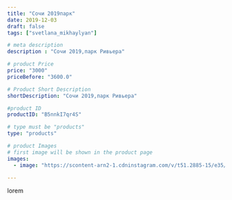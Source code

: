 ```yaml
---
title: "Сочи 2019парк"
date: 2019-12-03
draft: false
tags: ["svetlana_mikhaylyan"]

# meta description
description : "Сочи 2019,парк Ривьера"

# product Price
price: "3000"
priceBefore: "3600.0"

# Product Short Description
shortDescription: "Сочи 2019,парк Ривьера"

#product ID
productID: "B5nnkI7qr4S"

# type must be "products"
type: "products"

# product Images
# first image will be shown in the product page
images:
  - image: "https://scontent-arn2-1.cdninstagram.com/v/t51.2885-15/e35/74656676_232403457755641_3267690341123276720_n.jpg?tp=1&_nc_ht=scontent-arn2-1.cdninstagram.com&_nc_cat=101&_nc_ohc=AnktLNcemZwAX8W8Ggq&oh=724eee647c5beaafdf263bd631a1d1ec&oe=60744E7A&ig_cache_key=MjE5MDg5Mzc1MTA0NTExMTMxNA%3D%3D.2"

---
```

lorem
